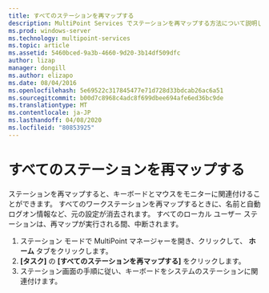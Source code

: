 ```yaml
---
title: すべてのステーションを再マップする
description: MultiPoint Services でステーションを再マップする方法について説明します。
ms.prod: windows-server
ms.technology: multipoint-services
ms.topic: article
ms.assetid: 5460bced-9a3b-4660-9d20-3b14df509dfc
author: lizap
manager: dongill
ms.author: elizapo
ms.date: 08/04/2016
ms.openlocfilehash: 5e69522c317845477e71d728d33bdcab26ac6a51
ms.sourcegitcommit: b00d7c8968c4adc8f699dbee694afe6ed36bc9de
ms.translationtype: MT
ms.contentlocale: ja-JP
ms.lasthandoff: 04/08/2020
ms.locfileid: "80853925"
---
```

# <a name="remap-all-stations"></a>すべてのステーションを再マップする
ステーションを再マップすると、キーボードとマウスをモニターに関連付けることができます。 すべてのワークステーションを再マップするときに、名前と自動ログオン情報など、元の設定が消去されます。 すべてのローカル ユーザー ステーションは、再マップが実行される間、中断されます。  
  
1.  ステーション モードで MultiPoint マネージャーを開き、クリックして、 **ホーム**  タブをクリックします。  
2.  **[タスク]** の **[すべてのステーションを再マップする]** をクリックします。  
3. ステーション画面の手順に従い、キーボードをシステムのステーションに関連付けます。